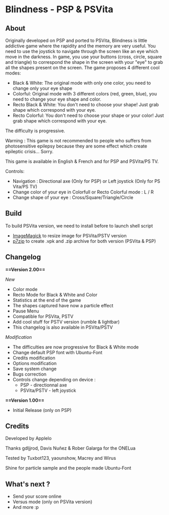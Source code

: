 # Blindness - PSP & PSVita

## About

Originally developed on PSP and ported to PSVita, Blindness is little addictive game where the rapidity and the memory are very useful. You need to use the joystick to navigate through the screen like an eye which move in the darkness. In game, you use your buttons (cross, circle, square and triangle) to correspond the shape in the screen with your "eye" to grab all the shapes present on the screen.
The game proposes 4 different cool modes:

* Black & White: The original mode with only one color, you need to change only your eye shape
* Colorful: Original mode with 3 different colors (red, green, blue), you need to change your eye shape and color.
* Recto Black & White: You don't need to choose your shape! Just grab shape which correspond with your eye.
* Recto Colorful: You don't need to choose your shape or your color! Just grab shape which correspond with your eye.

The difficulty is progressive.

Warning : This game is not recommended to people who suffers from photosensitive epilepsy because they are some effect which create epileptic crisis... Sorry.

This game is available in English & French and for PSP and PSVita/PS TV.

Controls:

* Navigation : Directional axe (Only for PSP) or  Left joystick (Only for PS Vita/PS TV)
* Change color of your eye in Colorfull or Recto Colorful mode : L / R
* Change shape of your eye : Cross/Square/Triangle/Circle

## Build

To build PSVita version, we need to install before to launch shell script

* [ImageMagick](href "https://github.com/ImageMagick/ImageMagick") to resize image for PSVita/PSTV version
* [p7zip](href "http://p7zip.sourceforge.net") to create .vpk and .zip archive for both version (PSVita & PSP)

## Changelog

**==Version 2.00==**

*New*

* Color mode
* Recto Mode for Black & White and Color
* Statistics at the end of the game
* The shapes captured have now a particle effect
* Pause Menu
* Compatible for PSVita, PSTV
* Add cool stuff for PSTV version (rumble & lightbar)
* This changelog is also available in PSVita/PSTV

*Modification*

* The difficulties are now progressive for Black & White mode
* Change default PSP font with Ubuntu-Font
* Credits modification
* Options modification
* Save system change
* Bugs correction
* Controls change depending on device :
	- PSP - directionnal axe
	- PSVita/PSTV - left joystick


**==Version 1.00==**

* Initial Release (only on PSP)

## Credits

Developed by Applelo

Thanks gdljjrod, Davis Nuñez & Rober Galarga for the ONELua

Tested by Tuxbot123, yaounshow, Macrey and Wirus

Shine for particle sample and the people made Ubuntu-Font

## What's next ?

* Send your score online
* Versus mode (only on PSVita version)
* And more :p
